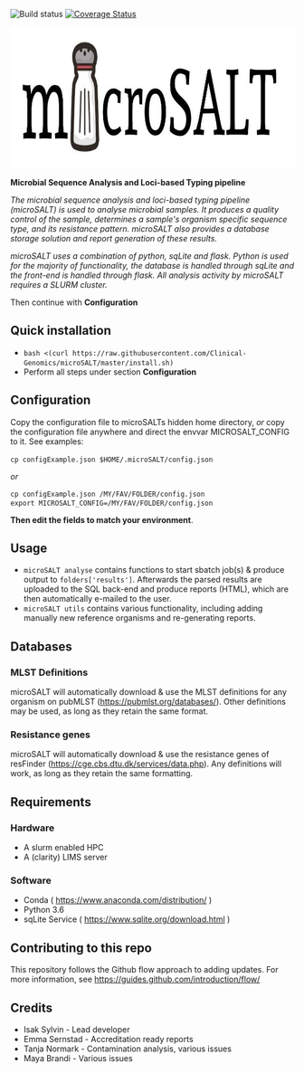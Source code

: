 ![Build status](https://travis-ci.com/Clinical-Genomics/microSALT.svg?branch=master) [![Coverage Status](https://coveralls.io/repos/github/Clinical-Genomics/microSALT/badge.svg?branch=pytest)](https://coveralls.io/github/Clinical-Genomics/microSALT?branch=pytest)

<p align="center">
  <a href="https://github.com/sylvinite/microSALT">
    <img width="1000" height="250" src="artwork/microsalt.jpg"/>
  </a>
</p>

__Microbial Sequence Analysis and Loci-based Typing pipeline__

_The microbial sequence analysis and loci-based typing pipeline (microSALT) is used to analyse microbial samples.
It produces a quality control of the sample, determines a sample's organism specific sequence type, and its resistance pattern. microSALT also provides a database storage solution and report generation of these results._

_microSALT uses a combination of python, sqLite and flask. Python is used for the majority of functionality, the database is handled through sqLite and the front-end is handled through flask. All analysis activity by microSALT requires a SLURM cluster._

Then continue with __Configuration__

## Quick installation
* `bash <(curl https://raw.githubusercontent.com/Clinical-Genomics/microSALT/master/install.sh)`
* Perform all steps under section  __Configuration__

## Configuration
Copy the configuration file to microSALTs hidden home directory, _or_ copy the configuration file anywhere and direct the envvar MICROSALT_CONFIG to it. See examples: 

`cp configExample.json $HOME/.microSALT/config.json`

_or_
```
cp configExample.json /MY/FAV/FOLDER/config.json
export MICROSALT_CONFIG=/MY/FAV/FOLDER/config.json
```

__Then edit the fields to match your environment__.

## Usage
* `microSALT analyse` contains functions to start sbatch job(s) & produce output to `folders['results']`. Afterwards the parsed results  are uploaded to the SQL back-end and produce reports (HTML), which are then automatically e-mailed to the user.
* `microSALT utils` contains various functionality, including adding manually new reference organisms and re-generating reports.

## Databases
### MLST Definitions
microSALT will automatically download & use the MLST definitions for any organism on pubMLST (https://pubmlst.org/databases/).
Other definitions may be used, as long as they retain the same format. 

### Resistance genes
microSALT will automatically download & use the resistance genes of resFinder (https://cge.cbs.dtu.dk/services/data.php).
Any definitions will work, as long as they retain the same formatting.

## Requirements
### Hardware
* A slurm enabled HPC
* A (clarity) LIMS server


### Software
* Conda ( https://www.anaconda.com/distribution/ )
* Python 3.6
* sqLite Service ( https://www.sqlite.org/download.html )

## Contributing to this repo
This repository follows the Github flow approach to adding updates.
For more information, see https://guides.github.com/introduction/flow/

## Credits
* Isak Sylvin - Lead developer
* Emma Sernstad - Accreditation ready reports
* Tanja Normark - Contamination analysis, various issues
* Maya Brandi - Various issues
